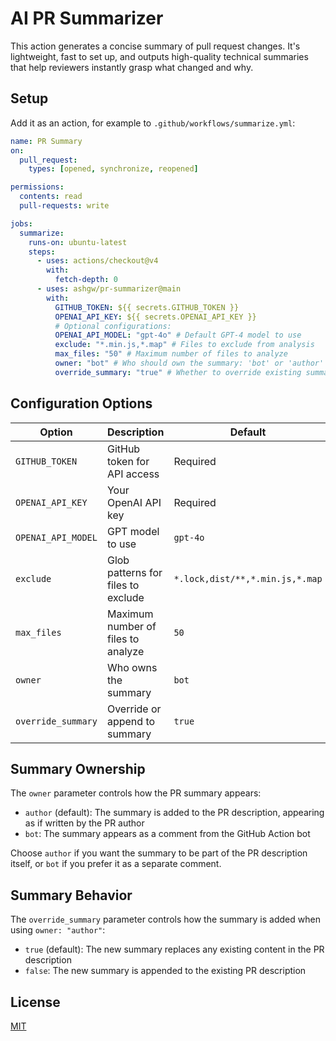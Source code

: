 # AI PR Summarizer

This action generates a concise summary of pull request changes. It's lightweight, fast to set up, and outputs high-quality technical summaries that help reviewers instantly grasp what changed and why.

## Setup

Add it as an action, for example to `.github/workflows/summarize.yml`:

```yaml
name: PR Summary
on:
  pull_request:
    types: [opened, synchronize, reopened]

permissions:
  contents: read
  pull-requests: write

jobs:
  summarize:
    runs-on: ubuntu-latest
    steps:
      - uses: actions/checkout@v4
        with:
          fetch-depth: 0
      - uses: ashgw/pr-summarizer@main
        with:
          GITHUB_TOKEN: ${{ secrets.GITHUB_TOKEN }}
          OPENAI_API_KEY: ${{ secrets.OPENAI_API_KEY }}
          # Optional configurations:
          OPENAI_API_MODEL: "gpt-4o" # Default GPT-4 model to use
          exclude: "*.min.js,*.map" # Files to exclude from analysis
          max_files: "50" # Maximum number of files to analyze
          owner: "bot" # Who should own the summary: 'bot' or 'author'
          override_summary: "true" # Whether to override existing summary or append
```

## Configuration Options

| Option             | Description                        | Default                         |
| ------------------ | ---------------------------------- | ------------------------------- |
| `GITHUB_TOKEN`     | GitHub token for API access        | Required                        |
| `OPENAI_API_KEY`   | Your OpenAI API key                | Required                        |
| `OPENAI_API_MODEL` | GPT model to use                   | `gpt-4o`                        |
| `exclude`          | Glob patterns for files to exclude | `*.lock,dist/**,*.min.js,*.map` |
| `max_files`        | Maximum number of files to analyze | `50`                            |
| `owner`            | Who owns the summary               | `bot`                           |
| `override_summary` | Override or append to summary      | `true`                          |

## Summary Ownership

The `owner` parameter controls how the PR summary appears:

- `author` (default): The summary is added to the PR description, appearing as if written by the PR author
- `bot`: The summary appears as a comment from the GitHub Action bot

Choose `author` if you want the summary to be part of the PR description itself, or `bot` if you prefer it as a separate comment.

## Summary Behavior

The `override_summary` parameter controls how the summary is added when using `owner: "author"`:

- `true` (default): The new summary replaces any existing content in the PR description
- `false`: The new summary is appended to the existing PR description

## License

[MIT](/license)

